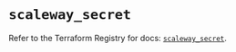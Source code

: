# `scaleway_secret`

Refer to the Terraform Registry for docs: [`scaleway_secret`](https://registry.terraform.io/providers/scaleway/scaleway/2.49.0/docs/resources/secret).
